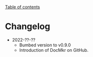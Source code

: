 [Table of contents](toc.md)

# Changelog

- 2022-??-??
	* Bumbed version to v0.9.0
	* Introduction of DocMkr on GitHub.

